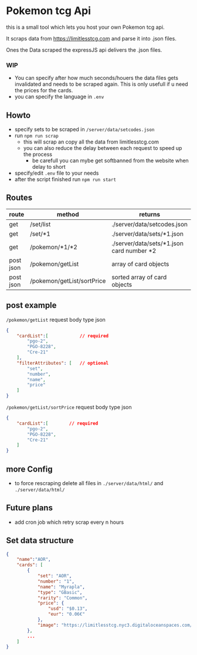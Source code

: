 # Pokemon tcg Api

this is a small tool which lets you host your own Pokemon tcg api.

It scraps data from https://limitlesstcg.com and parse it into .json files.

Ones the Data scraped the expressJS api delivers the .json files.

### WIP
- You can specify after how much seconds/houers the data files gets invalidated and needs to be scraped again. This is only usefull if u need the prices for the cards.
- you can specify the language in ``.env``

## Howto
- specify sets to be scraped in ``/server/data/setcodes.json``
- run `npm run scrap`
    - this will scrap an copy all the data from limitlesstcg.com
    - you can also reduce the delay between each request to speed up the process
        - be carefull you can mybe get softbanned from the website when delay to short
- specify/edit ``.env`` file to your needs
- after the script finished run `npm run start`


##  Routes

| route  | method  |  returns | example |
|---|---|---|---|
| get | /set/list  |  ./server/data/setcodes.json | /set/list |
| get | /set/*1  |  ./server/data/sets/*1.json | /set/pgo |
| get | /pokemon/*1/*2  |  ./server/data/sets/*1.json card number *2 | /pokemon/pgo/2 |
| post json | /pokemon/getList  |  array of card objects | /pokemon/getList |
| post json | /pokemon/getList/sortPrice  |  sorted array of card objects | /pokemon/getList/sortPrice |


## post example
``/pokemon/getList``
request body type json
```json
{
	"cardList":[            // required
		"pgo-2",
		"PGO-8228",
		"Cre-21"
	],
	"filterAttributes": [   // optional
		"set",
		"number",
		"name",
		"price"
	]
}
```
``/pokemon/getList/sortPrice``
request body type json
```json
{
	"cardList":[        // required
		"pgo-2",
		"PGO-8228",
		"Cre-21"
	]
}
```

## more Config
- to force rescraping delete all files in ``./server/data/html/`` and ``./server/data/html/``


## Future plans
- add cron job which retry scrap every n hours

## Set data structure

```json
{
    "name":"AOR",
    "cards": [
        {
            "set": "AOR",
            "number": "1",
            "name": "Myrapla",
            "type": "GBasic",
            "rarity": "Common",
            "price": {
                "usd": "$0.13",
                "eur": "0.06€"
            },
            "image": "https://limitlesstcg.nyc3.digitaloceanspaces.com/tpci/AOR/AOR_001_R_DE_XS.png"
        },
        ...
    ]
}
```